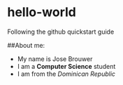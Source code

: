 # hello-world
Following the github quickstart guide

##About me: 
- My name is Jose Brouwer
- I am a **Computer Science** student
- I am from the *Dominican Republic*
